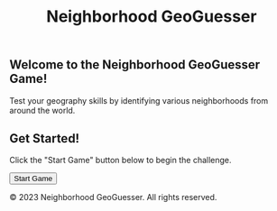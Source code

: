 <html>
<head>
  <meta charset="UTF-8">
  <title>Neighborhood GeoGuesser</title>
  <link rel="stylesheet" type="text/css" href="style.css">
</head>
<body>
  <header>
    <h1 class="title">Neighborhood GeoGuesser</h1>
  </header>
  
  <main>
    <section class="description">
      <h2>Welcome to the Neighborhood GeoGuesser Game!</h2>
      <p>Test your geography skills by identifying various neighborhoods from around the world.</p>
    </section>
    <section class="game-start">
      <h2>Get Started!</h2>
      <p>Click the "Start Game" button below to begin the challenge.</p>
      <button class="start-button">Start Game</button>
    </section>
  </main>
  
  <footer>
    <p class="footer-text">© 2023 Neighborhood GeoGuesser. All rights reserved.</p>
  </footer>
</body>
</html>